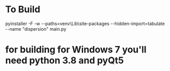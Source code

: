 
# To Build
pyinstaller -F -w --paths=venv\Lib\site-packages --hidden-import=tabulate --name "dispersion" main.py

# for building for Windows 7 you'll need python 3.8 and pyQt5